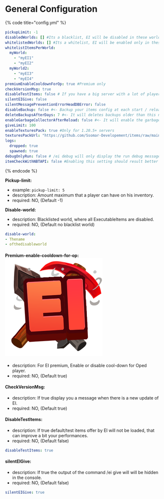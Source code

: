# General Configuration

{% code title="config.yml" %}
```yaml
pickupLimit: -1
disabledWorlds: [] #Its a blacklist, EI will be disabled in these worlds
whitelistedWorlds: [] #Its a whitelist, EI will be enabled only in these worlds
whitelistItemsPerWorld:
  myWorld:
    - "myEI1"
    - "myEI2"
  myWorld2:
    - "myEI3"
    - "myEI4"
premiumEnableCooldownForOp: true #Premium only
checkVersionMsg: true
disableTestItems: false # If you have a big server with a lot of players, it's recommended to turn this option on true
silentEIGive: false
silentMessagePreventionErrorHeadDBError: false
disableBackup: false #<- Backup your items config at each start / reload of the server
deleteBackupsAfterDays: 7 #<- It will deletes backups older than this number of days
enableGarbageCollectorAfterReload: false #<- It will enable the garbage collector after a reload of the server
giveLimit: 100
enableTexturesPack: true #Only for 1.20.5+ servers
texturesPackUrl: "https://github.com/Ssomar-Developement/items/raw/main/__textures__/ExecutableItems_Pack.zip" #Only for 1.20.5+ servers
logs:
  dropped: true
  spawned: true
debugOnlyRun: false # /ei debug will only display the run debug message
itemCheckWithNBTAPI: false #Enabling this setting should result better performance when ExecutableItems checks if the item is an EI or not.
```
{% endcode %}



**Pickup-limit:**

* example: `pickup-limit: 5`
* description: Amount maximum that a player can have on his inventory.
* required: NO, (Default -1)



**Disable-world:**

* description: Blacklisted world, where all ExecutableItems are disabled.
* required: NO, (Default no blacklist world)

```yaml
disable-world:
- Thename
- ofthedisableworld
```

#### Premium-enable-cooldown-for-o&#x70;**:** <img src="../../.gitbook/assets/Executable Items Color3.png" alt="" data-size="line">

* description: For EI premium, Enable or disable cool-down for Oped player.
* required: NO, (Default true)

#### CheckVersionMsg:

* description: If true display you a message when there is a new update of EI.
* required: NO, (Default true)

#### DisableTestItems:

* description: If true default/test items offer by EI will not be loaded, that can improve a bit your performances.
* required: NO, (Default false)

```yaml
disableTestItems: true
```

#### silentEIGive:

* description: If true the output of the command /ei give will will be hidden in the console.
* required: NO, (Default false)

```yaml
silentEIGive: true
```
